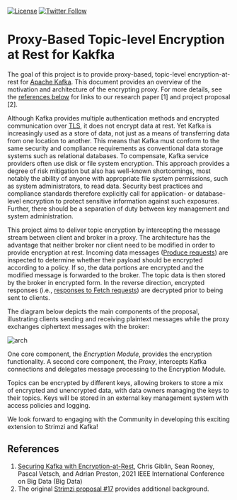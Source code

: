 [![License](https://img.shields.io/badge/license-Apache--2.0-blue.svg)](http://www.apache.org/licenses/LICENSE-2.0)
[![Twitter Follow](https://img.shields.io/twitter/follow/strimziio.svg?style=social&label=Follow&style=for-the-badge)](https://twitter.com/strimziio)


# Proxy-Based Topic-level Encryption at Rest for Kakfka

The goal of this project is to provide proxy-based, topic-level encryption-at-rest for [Apache Kafka](https://kafka.apache.org/).  This document provides an overview of the motivation and architecture of the encrypting proxy. For more details, see the [references below](#references) for links to our research paper [1] and project proposal [2].

Although Kafka provides multiple authentication methods and encrypted communication over [TLS](https://en.wikipedia.org/wiki/Transport_Layer_Security), it does not encrypt data at rest.
Yet Kafka is increasingly used as a store of data, not just as a means of transferring data from one location to another. 
This means that Kafka must conform to the same security and compliance requirements as conventional data storage systems such as relational databases. 
To compensate, Kafka service providers often use disk or file system encryption. 
This approach provides a degree of  risk mitigation but also has well-known shortcomings, most notably the ability of anyone with appropriate file system permissions, such as system administrators, to read data. 
Security best practices and compliance standards therefore explicitly call for application- or database-level encryption to protect sensitive information against such exposures. 
Further, there should be a separation of duty between key management and system administration.

This project aims to deliver topic encryption by intercepting the message stream between client and broker in a proxy. 
The architecture has the advantage that neither broker nor client need to be modified in order to provide encryption at rest. 
Incoming data messages ([Produce requests](https://cwiki.apache.org/confluence/display/KAFKA/A%2BGuide%2BTo%2BThe%2BKafka%2BProtocol#AGuideToTheKafkaProtocol-ProduceRequest)) are inspected to determine whether their payload should be encrypted according to a policy. 
If so, the data portions are encrypted and the modified message is forwarded to the broker.
The topic data is then stored by the broker in encrypted form. 
In the reverse direction, encrypted responses (i.e., [responses to Fetch requests](https://cwiki.apache.org/confluence/display/KAFKA/A%2BGuide%2BTo%2BThe%2BKafka%2BProtocol#AGuideToTheKafkaProtocol-FetchResponse)) are decrypted prior to being sent to clients.

The diagram below depicts the main components of the proposal, illustrating clients sending and receiving plaintext messages while the proxy exchanges ciphertext messages with the broker:

![arch](kafkaenc-overview.png)

One core component, the _Encryption Module_, provides the encryption functionality. 
A second core component, the _Proxy_, intercepts Kafka connections and delegates message processing to the Encryption Module.

Topics can be encrypted by different keys, allowing brokers to store a mix of encrypted and unencrypted data, with data owners managing the keys to their topics. 
Keys will be stored in an external key management system with access policies and logging.

We look forward to engaging with the Community in developing this exciting extension to Strimzi and Kafka!

## References
1. [Securing Kafka with Encryption-at-Rest](https://ieeexplore.ieee.org/abstract/document/9671388/), Chris Giblin, Sean Rooney, Pascal Vetsch, and Adrian Preston, 2021 IEEE International Conference on Big Data (Big Data)
2. The original [Strimzi proposal #17](https://github.com/strimzi/proposals/blob/master/017-kafka-topic-encryption.md) provides additional background.


